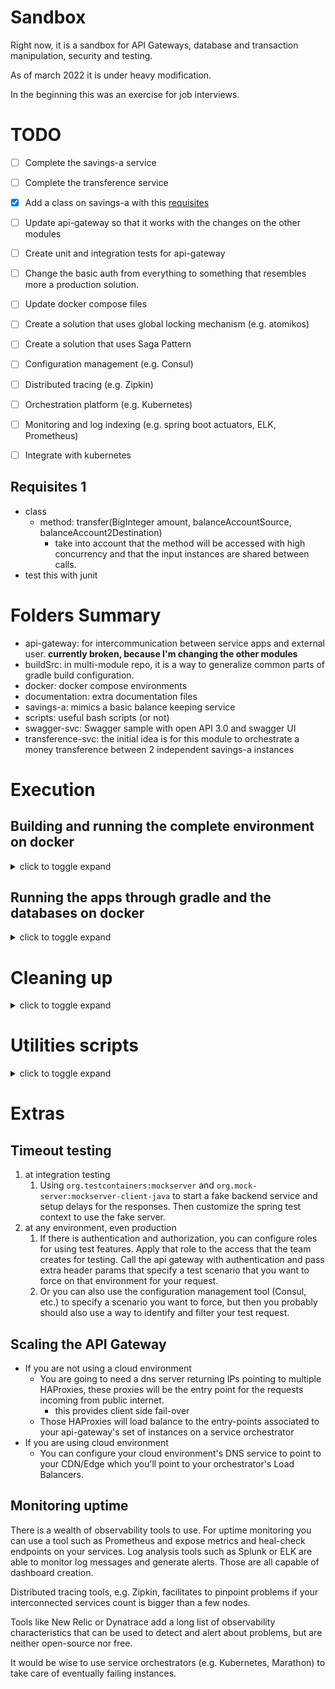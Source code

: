 # Sandbox

Right now, it is a sandbox for API Gateways, database and transaction manipulation, security and testing.

As of march 2022 it is under heavy modification.

In the beginning this was an exercise for job interviews.

# TODO
- [ ] Complete the savings-a service
- [ ] Complete the transference service
- [X] Add a class on savings-a with this [requisites](#requisites-1)
- [ ] Update api-gateway so that it works with the changes on the other modules
- [ ] Create unit and integration tests for api-gateway
- [ ] Change the basic auth from everything to something that resembles more a production solution.
- [ ] Update docker compose files
- [ ] Create a solution that uses global locking mechanism (e.g. atomikos)
- [ ] Create a solution that uses Saga Pattern
- [ ] Configuration management (e.g. Consul)
- [ ] Distributed tracing (e.g. Zipkin)
- [ ] Orchestration platform (e.g. Kubernetes)
- [ ] Monitoring and log indexing (e.g. spring boot actuators, ELK, Prometheus)
- [ ] Integrate with kubernetes


## Requisites 1

* class
  * method: transfer(BigInteger amount, balanceAccountSource, balanceAccount2Destination)
    * take into account that the method will be accessed with high concurrency and
    that the input instances are shared between calls.
* test this with junit

# Folders Summary

* api-gateway: for intercommunication between service apps and external user. **currently broken, because I'm changing the other modules**
* buildSrc: in multi-module repo, it is a way to generalize common parts of gradle build configuration.
* docker: docker compose environments
* documentation: extra documentation files
* savings-a: mimics a basic balance keeping service
* scripts: useful bash scripts (or not)
* swagger-svc: Swagger sample with open API 3.0 and swagger UI
* transference-svc: the initial idea is for this module to orchestrate a money transference between 2 independent savings-a instances
 
# Execution

## Building and running the complete environment on docker

<details>
  <summary>click to toggle expand</summary>

Preparing the images:

```shell
./gradlew bootBuildImage
```

Starting the complete environment:

```shell
cd docker/complete-env
docker compose -p temp up
```

To read the access logs from api gateway:

```shell
docker exec -it temp-api-gateway-1 bash
cat /workspace/access_log.log
```

</details>

## Running the apps through gradle and the databases on docker

<details>
  <summary>click to toggle expand</summary>

Starting the databases:

```shell
cd docker/env-without-apps
docker compose -p temp up
```

Then you choose to

* start all the apps in one go (console logs become mixed):
    * `./gradlew b --parallel --max-workers=4 -x checkstyleMain -x checkstyleTest -x spotbugsMain -x spotbugsTest -x test bootRun -PjvmArgs="-Dreactor.netty.http.server.accessLogEnabled=true"`
* or start each separately:
    * `./gradlew savings-a::bootRun`
    * `./gradlew savings-b::bootRun`
    * `./gradlew api-gateway::bootRun -PjvmArgs="-Dreactor.netty.http.server.accessLogEnabled=true"`

The API Gateway **access logs** will be located on the root folder of the api-gateway module.

</details>

# Cleaning up

<details>
  <summary>click to toggle expand</summary>

```shell
# at the docker compose folder you used the up command
docker compose -p temp down --remove-orphans
```

</details>

# Utilities scripts

<details>
  <summary>click to toggle expand</summary>

At folder `scripts/`

* [api-get-balance.sh](scripts/api-get-balance.sh): send get balance request to the api gateway
    * args:
        * `a` or `b` depending on the module you want to reach
    * example:
        * `scripts/api-get-balance.sh b`
* [api-update-balance.sh](scripts/api-update-balance.sh): send update balance request to the api gateway
    * args:
        * `a` or `b` depending on the module you want to reach
        * amount you want to add or subtract
    * example:
        * `scripts/api-update-balance.sh a -12.32`
* [get-balance.sh](scripts/get-balance.sh): send get balance request to a specific savings server
    * args:
        * port: depending on the module you want to reach
    * example:
        * `scripts/get-balance.sh 8081`
* [update-balance.sh](scripts/update-balance.sh): send update balance request to a specific savings server
    * args:
        * `a` or `b` depending on the module you want to reach
        * amount you want to add or subtract
    * example:
        * `scripts/update-balance.sh 8081 -12.32`

</details>

# Extras

## Timeout testing

1. at integration testing
    1. Using `org.testcontainers:mockserver` and `org.mock-server:mockserver-client-java` to start a fake backend
       service and setup delays for the responses. Then customize the spring test context to use the fake server.
2. at any environment, even production
    1. If there is authentication and authorization, you can configure roles for using test features. Apply that role to
       the access that the team creates for testing. Call the api gateway with authentication and pass extra header
       params that specify a test scenario that you want to force on that environment for your request.
    2. Or you can also use the configuration management tool (Consul, etc.) to specify a scenario you want to force, but
       then you probably should also use a way to identify and filter your test request.

## Scaling the API Gateway

* If you are not using a cloud environment
    * You are going to need a dns server returning IPs pointing to multiple HAProxies, these proxies will be the entry
      point for the requests incoming from public internet.
        * this provides client side fail-over
    * Those HAProxies will load balance to the entry-points associated to your api-gateway's set of instances on a
      service orchestrator
* If you are using cloud environment
    * You can configure your cloud environment's DNS service to point to your CDN/Edge which you'll point to your
      orchestrator's Load Balancers.

## Monitoring uptime

There is a wealth of observability tools to use. For uptime monitoring you can use a tool such as Prometheus and expose
metrics and heal-check endpoints on your services. Log analysis tools such as Splunk or ELK are able to monitor log
messages and generate alerts. Those are all capable of dashboard creation.

Distributed tracing tools, e.g. Zipkin, facilitates to pinpoint problems if your interconnected services count is bigger
than a few nodes.

Tools like New Relic or Dynatrace add a long list of observability characteristics that can be used to detect and alert
about problems, but are neither open-source nor free.

It would be wise to use service orchestrators (e.g. Kubernetes, Marathon) to take care of eventually failing instances.


